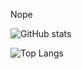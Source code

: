 Nope


![GitHub stats](https://github-readme-stats.vercel.app/api?username=anuraghazra&count_private=true&show_icons=true&theme=dark)

![Top Langs](https://github-readme-stats.vercel.app/api/top-langs/?username=fake-era)
